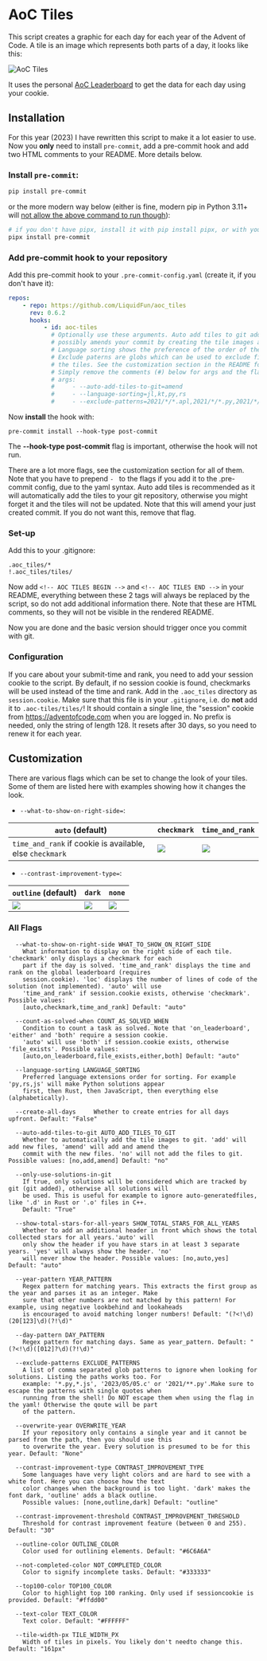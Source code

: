 # AoC Tiles

This script creates a graphic for each day for each year of the Advent of Code. 
A tile is an image which represents both parts of a day, it looks like this:

![AoC Tiles](examples/showcase.png)

It uses the personal [AoC Leaderboard](https://adventofcode.com/2023/leaderboard/self) to get the data for each day using your cookie. 


## Installation

For this year (2023) I have rewritten this script to make it a lot easier to use. 
Now you **only** need to install `pre-commit`, add a pre-commit hook and add two HTML comments to your README. More details below.

### Install `pre-commit`:

```bash
pip install pre-commit
```

or the more modern way below (either is fine, modern pip in Python 3.11+ 
will [not allow the above command to run though](https://veronneau.org/python-311-pip-and-breaking-system-packages.html)):

```bash
# if you don't have pipx, install it with pip install pipx, or with your package manager
pipx install pre-commit  
```

### Add pre-commit hook to your repository

Add this pre-commit hook to your `.pre-commit-config.yaml` (create it, if you don't have it):

```yaml
repos:
    - repo: https://github.com/LiquidFun/aoc_tiles
      rev: 0.6.2
      hooks:
          - id: aoc-tiles
            # Optionally use these arguments. Auto add tiles to git adds the tiles to git,
            # possibly amends your commit by creating the tile images and updating the README.
            # Language sorting shows the preference of the order of the languages to use.
            # Exclude paterns are globs which can be used to exclude files when creating
            # the tiles. See the customization section in the README for more flags.
            # Simply remove the comments (#) below for args and the flags you want.
            # args:
            #     - --auto-add-tiles-to-git=amend
            #     - --language-sorting=jl,kt,py,rs
            #     - --exclude-patterns=2021/*/*.apl,2021/*/*.py,2021/*/*.cpp
```

Now **install** the hook with:

```
pre-commit install --hook-type post-commit
```  

The **--hook-type post-commit** flag is important, otherwise the hook will not run.

There are a lot more flags, see the customization section for all of them.
Note that you have to prepend `- ` to the flags if you add it to the .pre-commit config, due to the yaml syntax.
Auto add tiles is recommended as it will automatically add the tiles to your git repository, otherwise you might
forget it and the tiles will not be updated. Note that this will amend your just created commit. If you do not want
this, remove that flag.


### Set-up

Add this to your .gitignore:

```
.aoc_tiles/*
!.aoc_tiles/tiles/
```

Now add `<!-- AOC TILES BEGIN -->` and `<!-- AOC TILES END -->` in your README, everything between these 2 tags
will always be replaced by the script, so do not add additional information there. Note that these are HTML comments,
so they will not be visible in the rendered README.

Now you are done and the basic version should trigger once you commit with git. 

### Configuration

If you care about your submit-time and rank, you need to add your session cookie to the script. 
By default, if no session cookie is found, checkmarks will be used instead of the time and rank.
Add in the `.aoc_tiles` directory as `session.cookie`.
Make sure that this file is in your `.gitignore`, i.e. do **not** add it to `.aoc-tiles/tiles/`!
It should contain a single line, the "session" cookie from https://adventofcode.com when you are logged in. 
No prefix is needed, only the string of length 128. 
It resets after 30 days, so you need to renew it for each year.


## Customization

There are various flags which can be set to change the look of your tiles. Some of them are listed here
with examples showing how it changes the look.

<!-- **Note that in order to regenerate images you have to either delete the images or delete the .aoc-tiles-cache!** -->

* `--what-to-show-on-right-side=`:

| `auto` (default)                                         | `checkmark`               | `time_and_rank`                |
|----------------------------------------------------------|---------------------------|--------------------------------|
| `time_and_rank` if cookie is available, else `checkmark` | ![](examples/01checkmarks.png) | ![](examples/01basic.png) |

* `--contrast-improvement-type=`:

| `outline` (default)          | `dark`                 | `none`                 |
|-----------------------------|--------------------------|--------------------------|
| ![](examples/05outline.png) | ![](examples/05dark.png) | ![](examples/05none.png) |

### All Flags

```
  --what-to-show-on-right-side WHAT_TO_SHOW_ON_RIGHT_SIDE
    What information to display on the right side of each tile. 'checkmark' only displays a checkmark for each
    part if the day is solved. 'time_and_rank' displays the time and rank on the global leaderboard (requires
    session.cookie). 'loc' displays the number of lines of code of the solution (not implemented). 'auto' will use
    'time_and_rank' if session.cookie exists, otherwise 'checkmark'. Possible values:
    [auto,checkmark,time_and_rank] Default: "auto"

  --count-as-solved-when COUNT_AS_SOLVED_WHEN
    Condition to count a task as solved. Note that 'on_leaderboard', 'either' and 'both' require a session cookie.
    'auto' will use 'both' if session.cookie exists, otherwise 'file_exists'. Possible values:
    [auto,on_leaderboard,file_exists,either,both] Default: "auto"

  --language-sorting LANGUAGE_SORTING
    Preferred language extensions order for sorting. For example 'py,rs,js' will make Python solutions appear
    first, then Rust, then JavaScript, then everything else (alphabetically).

  --create-all-days     Whether to create entries for all days upfront. Default: "False"

  --auto-add-tiles-to-git AUTO_ADD_TILES_TO_GIT
    Whether to automatically add the tile images to git. 'add' will add new files, 'amend' will add and amend the
    commit with the new files. 'no' will not add the files to git. Possible values: [no,add,amend] Default: "no"

  --only-use-solutions-in-git
    If true, only solutions will be considered which are tracked by git (git added), otherwise all solutions will
    be used. This is useful for example to ignore auto-generatedfiles, like '.d' in Rust or '.o' files in C++.
    Default: "True"

  --show-total-stars-for-all-years SHOW_TOTAL_STARS_FOR_ALL_YEARS
    Whether to add an additional header in front which shows the total collected stars for all years.'auto' will
    only show the header if you have stars in at least 3 separate years. 'yes' will always show the header. 'no'
    will never show the header. Possible values: [no,auto,yes] Default: "auto"

  --year-pattern YEAR_PATTERN
    Regex pattern for matching years. This extracts the first group as the year and parses it as an integer. Make
    sure that other numbers are not matched by this pattern! For example, using negative lookbehind and lookaheads
    is encouraged to avoid matching longer numbers! Default: "(?<!\d)(20[123]\d)(?!\d)"

  --day-pattern DAY_PATTERN
    Regex pattern for matching days. Same as year_pattern. Default: "(?<!\d)([012]?\d)(?!\d)"

  --exclude-patterns EXCLUDE_PATTERNS
    A list of comma separated glob patterns to ignore when looking for solutions. Listing the paths works too. For
    example: '*.py,*.js', '2023/05/05.c' or '2021/**.py'.Make sure to escape the patterns with single quotes when
    running from the shell! Do NOT escape them when using the flag in the yaml! Otherwise the qoute will be part
    of the pattern.

  --overwrite-year OVERWRITE_YEAR
    If your repository only contains a single year and it cannot be parsed from the path, then you should use this
    to overwrite the year. Every solution is presumed to be for this year. Default: "None"

  --contrast-improvement-type CONTRAST_IMPROVEMENT_TYPE
    Some languages have very light colors and are hard to see with a white font. Here you can choose how the text
    color changes when the background is too light. 'dark' makes the font dark, 'outline' adds a black outline.
    Possible values: [none,outline,dark] Default: "outline"

  --contrast-improvement-threshold CONTRAST_IMPROVEMENT_THRESHOLD
    Threshold for contrast improvement feature (between 0 and 255). Default: "30"

  --outline-color OUTLINE_COLOR
    Color used for outlining elements. Default: "#6C6A6A"

  --not-completed-color NOT_COMPLETED_COLOR
    Color to signify incomplete tasks. Default: "#333333"

  --top100-color TOP100_COLOR
    Color to highlight top 100 ranking. Only used if sessioncookie is provided. Default: "#ffdd00"

  --text-color TEXT_COLOR
    Text color. Default: "#FFFFFF"

  --tile-width-px TILE_WIDTH_PX
    Width of tiles in pixels. You likely don't needto change this. Default: "161px"
```
